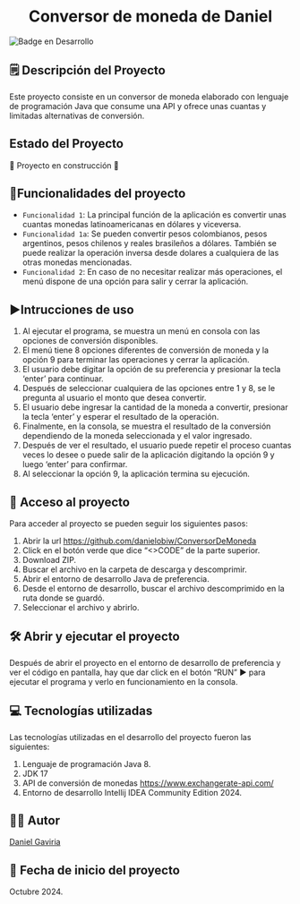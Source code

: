 <h1 align="center"> Conversor de moneda de Daniel </h1>

![Badge en Desarrollo ](https://img.shields.io/badge/STATUS-EN%20DESAROLLO-green)

## 🗒️ Descripción del Proyecto
Este proyecto consiste en un conversor de moneda elaborado con lenguaje de programación Java que consume una API y ofrece unas cuantas y limitadas alternativas de conversión.

## Estado del Proyecto
:construction: Proyecto en construcción :construction:

## :hammer:Funcionalidades del proyecto

- `Funcionalidad 1`: La principal función de la aplicación es convertir unas cuantas monedas latinoamericanas en dólares y viceversa.
- `Funcionalidad 1a`: Se pueden convertir pesos colombianos, pesos argentinos, pesos chilenos y reales brasileños a dólares. También se puede realizar la operación inversa desde dolares a cualquiera de las otras monedas mencionadas.
- `Funcionalidad 2`: En caso de no necesitar realizar más operaciones, el menú dispone de una opción para salir y cerrar la aplicación.

## ▶️Intrucciones de uso
1.	Al ejecutar el programa, se muestra un menú en consola con las opciones de conversión disponibles.
2.	El menú tiene 8 opciones diferentes de conversión de moneda y la opción 9 para terminar las operaciones y cerrar la aplicación.
3.	El usuario debe digitar la opción de su preferencia y presionar la tecla ‘enter’ para continuar.
4.	Después de seleccionar cualquiera de las opciones entre 1 y 8, se le pregunta al usuario el monto que desea convertir.
5.	El usuario debe ingresar la cantidad de la moneda a convertir, presionar la tecla ‘enter’ y esperar el resultado de la operación.
6.	Finalmente, en la consola, se muestra el resultado de la conversión dependiendo de la moneda seleccionada y el valor ingresado.
7.	Después de ver el resultado, el usuario puede repetir el proceso cuantas veces lo desee o puede salir de la aplicación digitando la opción 9 y luego ‘enter’ para confirmar.
8.	Al seleccionar la opción 9, la aplicación termina su ejecución.

## 📁 Acceso al proyecto
Para acceder al proyecto se pueden seguir los siguientes pasos:
1.	Abrir la url https://github.com/danielobiw/ConversorDeMoneda
2.	Click en el botón verde que dice “<>CODE” de la parte superior.
3.	Download ZIP.
4.	Buscar el archivo en la carpeta de descarga y descomprimir.
5.	Abrir el entorno de desarrollo Java de preferencia.
6.	Desde el entorno de desarrollo, buscar el archivo descomprimido en la ruta donde se guardó.
7.	Seleccionar el archivo y abrirlo.

## 🛠️ Abrir y ejecutar el proyecto
Después de abrir el proyecto en el entorno de desarrollo de preferencia y ver el código en pantalla, hay que dar click en el botón “RUN” ▶️ para ejecutar el programa y verlo en funcionamiento en la consola.

## 💻 Tecnologías utilizadas
Las tecnologías utilizadas en el desarrollo del proyecto fueron las siguientes:
1.	Lenguaje de programación Java 8.
2.	JDK 17
3.	API de conversión de monedas https://www.exchangerate-api.com/
4.	Entorno de desarrollo Intellij IDEA Community Edition 2024.

## 🧑‍🦱 Autor
[Daniel Gaviria](https://github.com/danielobiw)

## 📆 Fecha de inicio del proyecto
Octubre 2024.

